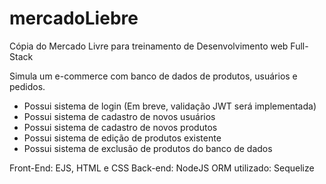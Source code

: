 # mercadoLiebre
Cópia do Mercado Livre para treinamento de Desenvolvimento web Full-Stack

Simula um e-commerce com banco de dados de produtos, usuários e pedidos.
  - Possui sistema de login (Em breve, validação JWT será implementada)
  - Possui sistema de cadastro de novos usuários
  - Possui sistema de cadastro de novos produtos
  - Possui sistema de edição de produtos existente
  - Possui sistema de exclusão de produtos do banco de dados

Front-End: EJS, HTML e CSS
Back-end: NodeJS
ORM utilizado: Sequelize
